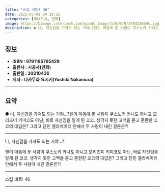 ```yaml
---
title: "스킵 비트! 46"
date: 2021-05-01 04:18:15
categories: [국내도서, 만화]
image: https://bimage.interpark.com/goods_image/3/6/0/9/349323609s.jpg
description: ● 나, 자신감을 가져도 되는 거야…?렌이 마음에 둔 사람이 쿠스노키 카나도 아니고 모리즈미 키미코도 아닌, 바로 자신임을 알게 된 쿄코. 생각지 못한 고백을 듣고 혼란한 쿄코의 대답은? 그리고 닫힌 엘리베이터 안에서 두 사람이 내린 결론은?!
---
```


## **정보**

- **ISBN : 9791165795429**
- **출판사 : 시공사(만화)**
- **출판일 : 20210430**
- **저자 : 나카무라 요시키(Yoshiki Nakamura)**

------



## **요약**

●  나, 자신감을 가져도 되는 거야…?렌이 마음에 둔 사람이 쿠스노키 카나도 아니고 모리즈미 키미코도 아닌, 바로 자신임을 알게 된 쿄코. 생각지 못한 고백을 듣고 혼란한 쿄코의 대답은? 그리고 닫힌 엘리베이터 안에서 두 사람이 내린 결론은?!

------

나, 자신감을 가져도 되는 거야…?

렌이 마음에 둔 사람이 쿠스노키 카나도 아니고 모리즈미 키미코도 아닌, 바로 자신임을 알게 된 쿄코. 생각지 못한 고백을 듣고 혼란한 쿄코의 대답은? 그리고 닫힌 엘리베이터 안에서 두 사람이 내린 결론은?!

------


스킵 비트! 46 

------


